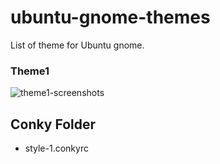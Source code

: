 # ubuntu-gnome-themes
List of theme for Ubuntu gnome.

### Theme1
![theme1-screenshots](https://raw.githubusercontent.com/bydzen/ubuntu-gnome-themes/main/theme1/img/screenshots-theme-1.png)

## Conky Folder
- style-1.conkyrc
